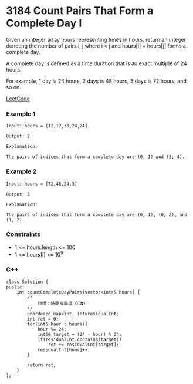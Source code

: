 # 3184 Count Pairs That Form a Complete Day I

Given an integer array hours representing times in hours, return an integer denoting the number of pairs i, j where i < j and hours[i] + hours[j] forms a complete day.

A complete day is defined as a time duration that is an exact multiple of 24 hours.

For example, 1 day is 24 hours, 2 days is 48 hours, 3 days is 72 hours, and so on.
 
[LeetCode](https://leetcode.cn/problems/count-pairs-that-form-a-complete-day-i/)

### Example 1

```
Input: hours = [12,12,30,24,24]

Output: 2

Explanation:

The pairs of indices that form a complete day are (0, 1) and (3, 4).
```

### Example 2

```
Input: hours = [72,48,24,3]

Output: 3

Explanation:

The pairs of indices that form a complete day are (0, 1), (0, 2), and (1, 2).
```

### Constraints

* 1 <= hours.length <= 100
* 1 <= hours[i] <= 10<sup>9</sup>

### C++ 

```
class Solution {
public:
    int countCompleteDayPairs(vector<int>& hours) {
        /*
            目標：時間複雜度 O(N)
        */
        unordered_map<int, int>residualCnt;
        int ret = 0;
        for(int& hour : hours){
            hour %= 24;
            int&& target = (24 - hour) % 24;
            if(residualCnt.contains(target))
                ret += residualCnt[target];
            residualCnt[hour]++;
        }
        
        return ret;
    }
};
```